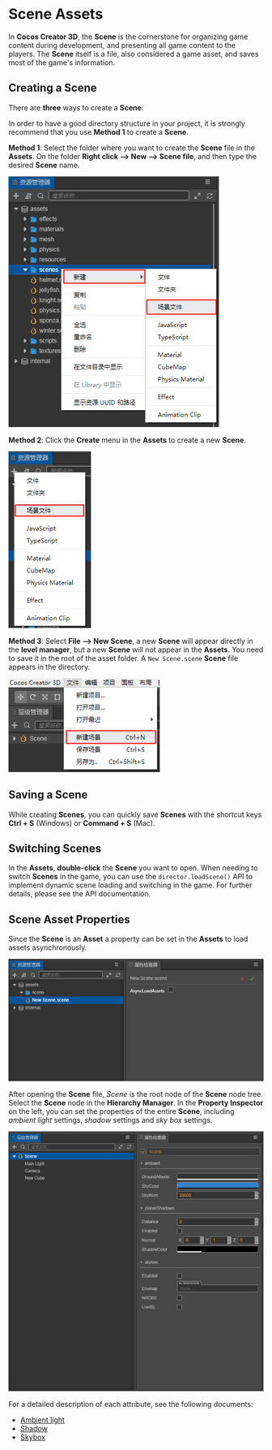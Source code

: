 # Scene Assets

In __Cocos Creator 3D__, the __Scene__ is the cornerstone for organizing game content during development, and presenting all game content to the players. The __Scene__ itself is a file, also considered a game asset, and saves most of the game's information.

## Creating a Scene

There are __three__ ways to create a __Scene__:

In order to have a good directory structure in your project, it is strongly recommend that you use **Method 1** to create a __Scene__.

__Method 1__: Select the folder where you want to create the __Scene__ file in the __Assets__. On the folder __Right click --> New --> Scene file__, and then type the desired __Scene__ name.

![](scene/new_scene_1.png)

__Method 2__: Click the __Create__ menu in the __Assets__ to create a new __Scene__.

![](scene/new_scene_2.png)

__Method 3__: Select __File --> New Scene__, a new __Scene__ will appear directly in the __level manager__, but a new __Scene__ will not appear in the __Assets__. You need to save it in the root of the asset folder. A `New Scene.scene` __Scene__ file appears in the directory.

![](scene/new_scene_3.png)

## Saving a Scene

While creating __Scenes__, you can quickly save __Scenes__ with the shortcut keys __Ctrl + S__ (Windows) or __Command + S__ (Mac).

## Switching Scenes

In the __Assets__, __double-click__ the __Scene__ you want to open. When needing to switch __Scenes__ in the game, you can use the `director.loadScene()` API to implement dynamic scene loading and switching in the game. For further details, please see the API documentation.

## Scene Asset Properties

Since the __Scene__ is an __Asset__ a property can be set in the __Assets__ to load assets asynchronously.

![](scene/scene_set.png)

After opening the __Scene__ file, *Scene* is the root node of the __Scene__ node tree. Select the __Scene__ node in the __Hierarchy Manager__. In the __Property Inspector__ on the left, you can set the properties of the entire __Scene__, including *ambient light* settings, *shadow* settings and *sky box* settings.

![](scene/scene_node_set.png)

For a detailed description of each attribute, see the following documents:
- [Ambient light](../concepts/scene/ambient.md)
- [Shadow](../concepts/scene/shadow.md)
- [ Skybox](../concepts/scene/skybox.md)